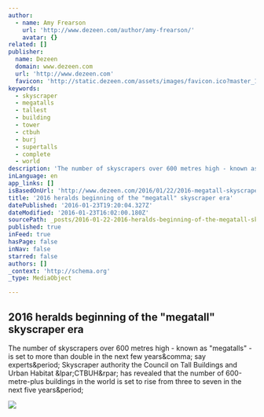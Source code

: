 ```yaml
---
author:
  - name: Amy Frearson
    url: 'http://www.dezeen.com/author/amy-frearson/'
    avatar: {}
related: []
publisher:
  name: Dezeen
  domain: www.dezeen.com
  url: 'http://www.dezeen.com'
  favicon: 'http://static.dezeen.com/assets/images/favicon.ico?master_1150'
keywords:
  - skyscraper
  - megatalls
  - tallest
  - building
  - tower
  - ctbuh
  - burj
  - supertalls
  - complete
  - world
description: 'The number of skyscrapers over 600 metres high - known as "megatalls" - is set to more than double in the next few years, say experts. Skyscraper authority the Council on Tall Buildings and Urban Habitat (CTBUH) has revealed that the number of 600-metre-plus buildings in the world is set to rise from three to seven in the next five years.'
inLanguage: en
app_links: []
isBasedOnUrl: 'http://www.dezeen.com/2016/01/22/2016-megatall-skyscraper-era-council-tall-buildings-urban-habitat-ctbuh/'
title: '2016 heralds beginning of the "megatall" skyscraper era'
datePublished: '2016-01-23T19:20:04.327Z'
dateModified: '2016-01-23T16:02:00.180Z'
sourcePath: _posts/2016-01-22-2016-heralds-beginning-of-the-megatall-skyscraper-era.md
published: true
inFeed: true
hasPage: false
inNav: false
starred: false
authors: []
_context: 'http://schema.org'
_type: MediaObject

---
```

<article style=""><h1>2016 heralds beginning of the "megatall" skyscraper era</h1><p>The number of skyscrapers over 600 metres high - known as "megatalls" - is set to more than double in the next few years&amp;comma; say experts&amp;period; Skyscraper authority the Council on Tall Buildings and Urban Habitat &amp;lpar;CTBUH&amp;rpar; has revealed that the number of 600-metre-plus buildings in the world is set to rise from three to seven in the next five years&amp;period;</p><img src="http://static.dezeen.com/uploads/2016/01/The-Kingdom-Tower_Adrian-Smith_Gordon-Gill-Architecture-_dezeen_social.jpg" /></article>